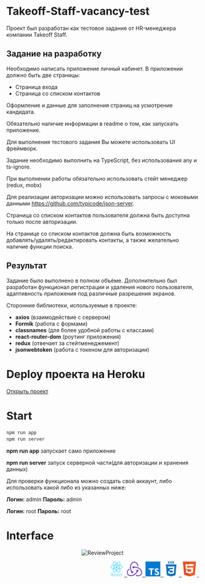 # Takeoff-Staff-vacancy-test

Проект был разработан как тестовое задание от HR-менеджера компании Takeoff Staff.

## Задание на разработку

Необходимо написать приложение личный кабинет.
В приложении должно быть две страницы:
- Страница входа
- Страница со списком контактов

Оформление и данные для заполнения страниц на усмотрение кандидата.

Обязательно наличие информации в readme о том, как запускать приложение.

Для выполнения тестового задания Вы можете использовать UI фреймворк.

Задание необходимо выполнить на TypeScript, без использования any и ts-ignore.

При выполнении работы обязательно использовать стейт менеджер (redux, mobx)

Для реализации авторизации можно использовать запросы с моковыми данными https://github.com/typicode/json-server.

Страница со списком контактов пользователя должна быть доступна только после авторизации.

На странице со списком контактов должна быть возможность добавлять/удалять/редактировать контакты, а также желательно наличие функции поиска.

## Результат

Задание было выполнено в полном объёме. Дополнительно был разработан функционал регистрации и удаления нового пользователя, адаптивность приложения под различные разрешения экранов.

Сторонние библиотеки, используемые в проекте:
  - **axios** (взаимодействие с сервером)
  - **Formik** (работа с формами)
  - **classnames** (для более удобной работы с классами)
  - **react-router-dom** (роутинг приложения)
  - **redux** (отвечает за стейтменеджемент)
  - **jsonwebtoken** (работа с токеном для авторизации)

# Deploy проекта на Heroku

<a href="http://takeoff-staff-vacancy-test.herokuapp.com/">Открыть проект</a>

# Start
```bash
npm run app
npm run server
```
**npm run app** запускает само приложение

**npm run server** запуск серверной части(для авторизации и хранения данных)

Для проверки функционала можно создать свой аккаунт, либо использовать какой либо из указанных ниже:

**Логин:** admin **Пароль:** admin

**Логин:** root **Пароль:** root

# Interface
<p align="center"><img src="https://i.ibb.co/ygtxfdt/preview-project.gif" alt="ReviewProject" border="0"></p>

<div align="right">
  <a href="https://reactjs.org/">
    <img src="https://github.com/devicons/devicon/blob/master/icons/react/react-original-wordmark.svg" title="React" alt="React" width="40" height="40"/>&nbsp;
  </a>
  <a href="https://redux.js.org/">
    <img src="https://github.com/devicons/devicon/blob/master/icons/redux/redux-original.svg" title="Redux" alt="Redux " width="40" height="40"/>&nbsp;
  </a>
   <a href="https://www.typescriptlang.org/">    
    <img src="https://github.com/devicons/devicon/blob/master/icons/typescript/typescript-plain.svg" title="TypeScript" alt="TypeScript" width="40" height="40"/>&nbsp;
  </a>
  <a href="https://www.w3.org/Style/CSS/">
    <img src="https://github.com/devicons/devicon/blob/master/icons/css3/css3-plain-wordmark.svg"  title="CSS3" alt="CSS" width="40" height="40"/>&nbsp;
  </a>
  <a href="https://html.spec.whatwg.org/">    
    <img src="https://github.com/devicons/devicon/blob/master/icons/html5/html5-original.svg" title="HTML5" alt="HTML" width="40" height="40"/>&nbsp;
  </a>
</div>
